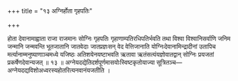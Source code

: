 +++
title = "१३ अग्निर्होता गृहपतिः"

+++

होता देवानामाह्वाता राजा राजमानः सोग्निः गृहपतिः गृहाणाम्पतिरधिपतिर्भवति तथा विश्वा विश्वानिसर्वाणि जनिम जन्मानि जन्मवन्ति भूतजातानि जातवेदाः जातप्रज्ञःसन् वेद वेत्तिजानाति योग्निःदेवानामिन्द्रादीनां उतापिच मर्त्यानाम्मनुष्याणाञ्चमध्ये यजिष्ठः अतिशयेनयष्टाभवति ऋतावा ऋतंसत्यंयज्ञोवातद्वान् सोग्निः प्रयजतां प्रकर्षेणदेवान्यजत् ॥ १३ ॥ अग्नेयदद्येतिदर्शपूर्णमासयोःस्विष्टकृतोयाज्या सूत्रितञ्च—अग्नेयदद्यविशोअध्वरस्यहोतरित्यनवानंयजतीति ।